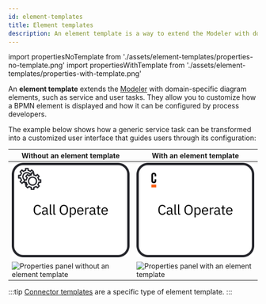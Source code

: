 ```yaml
---
id: element-templates
title: Element templates
description: An element template is a way to extend the Modeler with domain-specific diagram elements.
---
```


import propertiesNoTemplate from './assets/element-templates/properties-no-template.png'
import propertiesWithTemplate from './assets/element-templates/properties-with-template.png'

An **element template** extends the [Modeler](../modeler/about-modeler.md) with domain-specific diagram elements, such as service and user tasks. They allow you to customize how a BPMN element is displayed and how it can be configured by process developers.

The example below shows how a generic service task can be transformed into a customized user interface that guides users through its configuration:

| Without an element template                                                                        | With an element template                                                                          |
| -------------------------------------------------------------------------------------------------- | ------------------------------------------------------------------------------------------------- |
| ![Service task without an element template](assets/element-templates/service-task-no-template.svg) | ![Service task with an element template](assets/element-templates/service-task-with-template.svg) |
| <img src={propertiesNoTemplate} alt="Properties panel without an element template" />              | <img src={propertiesWithTemplate} alt="Properties panel with an element template" />              |

:::tip
[Connector templates](../connectors/custom-built-connectors/connector-templates.md) are a specific type of element template.
:::
